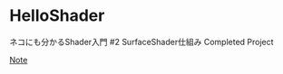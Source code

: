 # HelloShader

ネコにも分かるShader入門 #2 SurfaceShader仕組み Completed Project

[Note](https://note.com/dreamo/n/n36c634946954 "Note")

